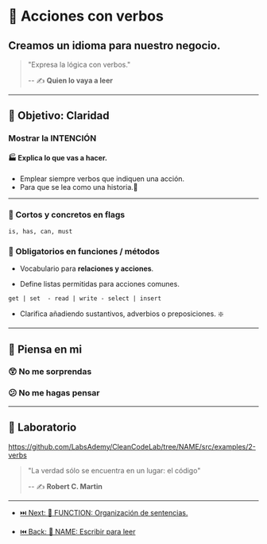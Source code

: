 # 💪 Acciones con verbos

## Creamos un idioma para nuestro negocio.

> "Expresa la lógica con verbos."
>
> -- ✍️ **Quien lo vaya a leer**

---

## 🌄 Objetivo: Claridad

### Mostrar la INTENCIÓN

#### 🏭 Explica lo que vas a hacer.

- Emplear siempre verbos que indiquen una acción.
- Para que se lea como una historia.📜

---

### 🚩 Cortos y concretos en flags

`is, has, can, must`

### 👮 Obligatorios en funciones / métodos

- Vocabulario para **relaciones y acciones**.

- Define listas permitidas para acciones comunes.

 `get | set  - read | write - select | insert`

- Clarifica añadiendo sustantivos, adverbios o preposiciones. ❇️

---

## 🤔 Piensa en mi

### 😲 No me sorprendas
### 😕 No me hagas pensar


---

## 📝 Laboratorio

https://github.com/LabsAdemy/CleanCodeLab/tree/NAME/src/examples/2-verbs

> "La verdad sólo se encuentra en un lugar: el código"
>
> -- ✍️ **Robert C. Martin**

---

- [⏭️ Next: 🔀 FUNCTION: Organización de sentencias.](https://github.com/LabsAdemy/CleanCodeLab/tree/FUNCTION)

- [⏮️ Back: 📘 NAME: Escribir para leer](https://github.com/LabsAdemy/CleanCodeLab/tree/NAME)